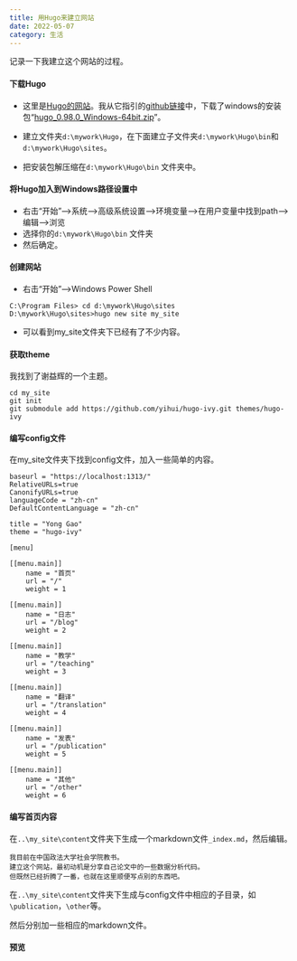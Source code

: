 ```yaml
---
title: 用Hugo来建立网站
date: 2022-05-07
category: 生活
---
```


记录一下我建立这个网站的过程。

#### 下载Hugo

- 这里是[Hugo的网站](https://gohugo.io/)。我从它指引的[github链接](https://github.com/gohugoio/hugo/releases)中，下载了windows的安装包“[hugo_0.98.0_Windows-64bit.zip](https://github.com/gohugoio/hugo/releases/download/v0.98.0/hugo_0.98.0_Windows-64bit.zip)”。

- 建立文件夹`d:\mywork\Hugo`，在下面建立子文件夹`d:\mywork\Hugo\bin`和`d:\mywork\Hugo\sites`。
- 把安装包解压缩在`d:\mywork\Hugo\bin` 文件夹中。

#### 将Hugo加入到Windows路径设置中

- 右击“开始”—>系统—>高级系统设置—>环境变量—>在用户变量中找到path—>编辑—>浏览
- 选择你的`d:\mywork\Hugo\bin` 文件夹
- 然后确定。

#### 创建网站

- 右击“开始”—>Windows Power Shell

```
C:\Program Files> cd d:\mywork\Hugo\sites
D:\mywork\Hugo\sites>hugo new site my_site
```

- 可以看到my_site文件夹下已经有了不少内容。

#### 获取theme

我找到了谢益辉的一个主题。

```
cd my_site
git init
git submodule add https://github.com/yihui/hugo-ivy.git themes/hugo-ivy
```

#### 编写config文件

在my_site文件夹下找到config文件，加入一些简单的内容。

```
baseurl = "https://localhost:1313/"
RelativeURLs=true
CanonifyURLs=true
languageCode = "zh-cn"	              
DefaultContentLanguage = "zh-cn"

title = "Yong Gao"
theme = "hugo-ivy"

[menu]

[[menu.main]]
    name = "首页"
    url = "/"
    weight = 1

[[menu.main]]
    name = "日志"
    url = "/blog"
    weight = 2

[[menu.main]]
    name = "教学"
    url = "/teaching"
    weight = 3

[[menu.main]]
    name = "翻译"
    url = "/translation"
    weight = 4

[[menu.main]]
    name = "发表"
    url = "/publication"
    weight = 5

[[menu.main]]
    name = "其他"
    url = "/other"
    weight = 6
```

#### 编写首页内容

在`..\my_site\content`文件夹下生成一个markdown文件`_index.md`，然后编辑。

```
我目前在中国政法大学社会学院教书。
建立这个网站，最初动机是分享自己论文中的一些数据分析代码。
但既然已经折腾了一番，也就在这里顺便写点别的东西吧。
```

在`..\my_site\content`文件夹下生成与config文件中相应的子目录，如`\publication`，`\other`等。

然后分别加一些相应的markdown文件。

#### 预览




